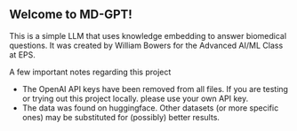 ## Welcome to MD-GPT!

This is a simple LLM that uses knowledge embedding to answer biomedical questions. It was created by William Bowers for the Advanced AI/ML Class at EPS. 

A few important notes regarding this project
* The OpenAI API keys have been removed from all files. If you are testing or trying out this project locally. please use your own API key.
* The data was found on huggingface. Other datasets (or more specific ones) may be substituted for (possibly) better results.
